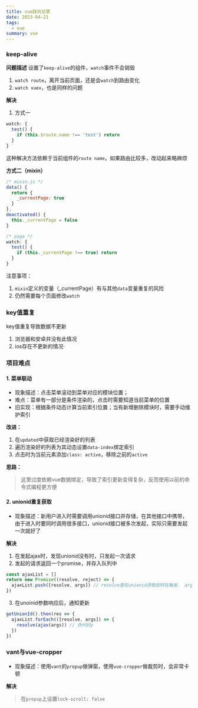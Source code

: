 ```yaml
---
title: vue踩坑记录
date: 2023-04-21
tags:
  - vue
summary: vue
---
```


### keep-alive
**问题描述**
设置了`keep-alive`的组件，`watch`事件不会销毁
1. `watch route`，离开当前页面，还是会`watch`到路由变化
2. `watch vuex`，也是同样的问题

**解决**
1. 方式一
```js
watch: {
  test() {
    if (this.$route.name !== 'test') return
  }
}
```
这种解决方法依赖于当前组件的`route name`，如果路由比较多，改动起来略麻烦

**方式二（mixin）**
```js
/* mixin.js */
data() {
  return {
    _currentPage: true
  }
},
deactivated() {
  this._currentPage = false
}
```

```js
/* page */
watch: {
  test() {
    if (this._currentPage !== true) return
  }
}
```
注意事项：
1. `mixin`定义的变量（_currentPage）有与其他`data`变量重复的风险
2. 仍然需要每个页面修改`watch`

### key值重复
key值重复导致数据不更新
1. 浏览器和安卓并没有此情况
2. ios存在不更新的情况· 

### 项目难点
#### 1. 菜单联动
* 现象描述：点击菜单滚动到菜单对应的模块位置；
* 难点：菜单有一部分是条件渲染的，点击时需要知道当前菜单的位置
* 旧实现：根据条件动态计算当前索引位置；当有新增删除模块时，需要手动维护索引

**改进：**
  1. 在`updated`中获取已经渲染好的列表
  2. 遍历渲染好的列表为其动态设置`data-index`绑定索引
  3. 点击时为当前元素添加`class: active`，移除之前的`active`

**思路：**
> 这里过度依赖vue数据绑定，导致了索引更新变得复杂，反而使用以前的命令式编程更方便

#### 2. unionid重复获取
* 现象描述：新用户进入时需要调用unionid接口并存储，在其他接口中携带，由于进入时要同时调用很多接口，unionid接口被多次发起，实际只需要发起一次就好了

**解决**
1. 在发起ajax时，发现unionid没有时，只发起一次请求
2. 发起的请求返回一个promise，并存入队列中
```js
const ajaxList = []
return new Promise((resolve, reject) => {
  ajaxList.push([resolve, args]) // resolve是在unionid获取到时在触发， args是发起ajax时的参数
})
```
3. 在unoinid参数响应后，通知更新
```js
getUnionId().then(res => {
  ajaxList.forEach(([resolve, args]) => {
    resolve(ajax(args)) // 伪代码y
  })
})
```

### vant与vue-cropper
* 现象描述：使用`vant`的`propup`做弹窗，使用`vue-cropper`做裁剪时，会非常卡顿

**解决**
> 在`propup`上设置`lock-scroll: false`